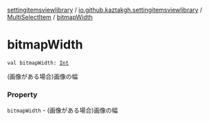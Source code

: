 [settingitemsviewlibrary](../../index.md) / [io.github.kaztakgh.settingitemsviewlibrary](../index.md) / [MultiSelectItem](index.md) / [bitmapWidth](./bitmap-width.md)

# bitmapWidth

`val bitmapWidth: `[`Int`](https://kotlinlang.org/api/latest/jvm/stdlib/kotlin/-int/index.html)

(画像がある場合)画像の幅

### Property

`bitmapWidth` - (画像がある場合)画像の幅
